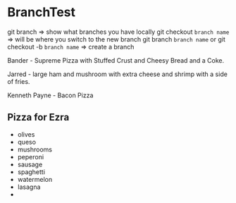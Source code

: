 # BranchTest

git branch => show what branches you have locally
git checkout `branch name` => will be where you switch to the new branch
git branch `branch name` or git checkout -b `branch name` => create a branch

Bander - Supreme Pizza with Stuffed Crust and Cheesy Bread and a Coke.


Jarred - large ham and mushroom with extra cheese and shrimp with a side of fries.

Kenneth Payne - Bacon Pizza

## Pizza for Ezra 
- olives
- queso 
- mushrooms 
- peperoni 
- sausage 
- spaghetti 
- watermelon
- lasagna
- 
